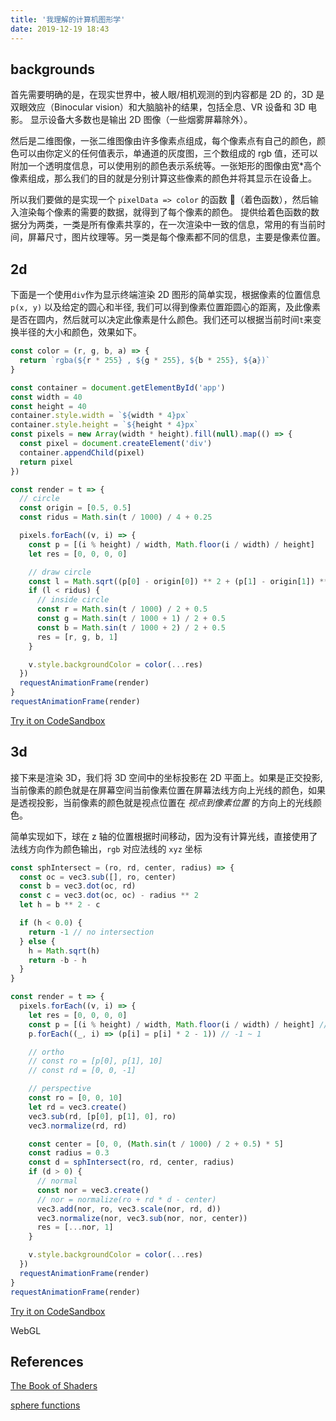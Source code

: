 ```yaml
---
title: '我理解的计算机图形学'
date: 2019-12-19 18:43
---
```


## backgrounds

首先需要明确的是，在现实世界中，被人眼/相机观测的到内容都是 2D 的，3D 是双眼效应（Binocular vision）和大脑脑补的结果，包括全息、VR 设备和 3D 电影。
显示设备大多数也是输出 2D 图像（一些烟雾屏幕除外）。

然后是二维图像，一张二维图像由许多像素点组成，每个像素点有自己的颜色，颜色可以由你定义的任何值表示，单通道的灰度图，三个数组成的 rgb 值，还可以附加一个透明度信息，可以使用别的颜色表示系统等。一张矩形的图像由宽\*高个像素组成，那么我们的目的就是分别计算这些像素的颜色并将其显示在设备上。

所以我们要做的是实现一个 `pixelData => color` 的函数 （着色函数），然后输入渲染每个像素的需要的数据，就得到了每个像素的颜色。
提供给着色函数的数据分为两类，一类是所有像素共享的，在一次渲染中一致的信息，常用的有当前时间，屏幕尺寸，图片纹理等。另一类是每个像素都不同的信息，主要是像素位置。

## 2d

下面是一个使用`div`作为显示终端渲染 2D 图形的简单实现，根据像素的位置信息 `p(x, y)` 以及给定的圆心和半径, 我们可以得到像素位置距圆心的距离，及此像素是否在圆内，然后就可以决定此像素是什么颜色。我们还可以根据当前时间`t`来变换半径的大小和颜色，效果如下。



```js
const color = (r, g, b, a) => {
  return `rgba(${r * 255} , ${g * 255}, ${b * 255}, ${a})`
}

const container = document.getElementById('app')
const width = 40
const height = 40
container.style.width = `${width * 4}px`
container.style.height = `${height * 4}px`
const pixels = new Array(width * height).fill(null).map(() => {
  const pixel = document.createElement('div')
  container.appendChild(pixel)
  return pixel
})

const render = t => {
  // circle
  const origin = [0.5, 0.5]
  const ridus = Math.sin(t / 1000) / 4 + 0.25

  pixels.forEach((v, i) => {
    const p = [(i % height) / width, Math.floor(i / width) / height]
    let res = [0, 0, 0, 0]

    // draw circle
    const l = Math.sqrt((p[0] - origin[0]) ** 2 + (p[1] - origin[1]) ** 2)
    if (l < ridus) {
      // inside circle
      const r = Math.sin(t / 1000) / 2 + 0.5
      const g = Math.sin(t / 1000 + 1) / 2 + 0.5
      const b = Math.sin(t / 1000 + 2) / 2 + 0.5
      res = [r, g, b, 1]
    }

    v.style.backgroundColor = color(...res)
  })
  requestAnimationFrame(render)
}
requestAnimationFrame(render)
```

[Try it on CodeSandbox](https://codesandbox.io/s/2d-rendering-with-div-d1bc0)

## 3d

接下来是渲染 3D，我们将 3D 空间中的坐标投影在 2D 平面上。如果是正交投影, 当前像素的颜色就是在屏幕空间当前像素位置在屏幕法线方向上光线的颜色，如果是透视投影，当前像素的颜色就是视点位置在 _视点到像素位置_ 的方向上的光线颜色。

简单实现如下，球在 z 轴的位置根据时间移动，因为没有计算光线，直接使用了法线方向作为颜色输出，`rgb` 对应法线的 `xyz` 坐标

```js
const sphIntersect = (ro, rd, center, radius) => {
  const oc = vec3.sub([], ro, center)
  const b = vec3.dot(oc, rd)
  const c = vec3.dot(oc, oc) - radius ** 2
  let h = b ** 2 - c

  if (h < 0.0) {
    return -1 // no intersection
  } else {
    h = Math.sqrt(h)
    return -b - h
  }
}

const render = t => {
  pixels.forEach((v, i) => {
    let res = [0, 0, 0, 0]
    const p = [(i % height) / width, Math.floor(i / width) / height] // 0 ~ 1
    p.forEach((_, i) => (p[i] = p[i] * 2 - 1)) // -1 ~ 1

    // ortho
    // const ro = [p[0], p[1], 10]
    // const rd = [0, 0, -1]

    // perspective
    const ro = [0, 0, 10]
    let rd = vec3.create()
    vec3.sub(rd, [p[0], p[1], 0], ro)
    vec3.normalize(rd, rd)

    const center = [0, 0, (Math.sin(t / 1000) / 2 + 0.5) * 5]
    const radius = 0.3
    const d = sphIntersect(ro, rd, center, radius)
    if (d > 0) {
      // normal
      const nor = vec3.create()
      // nor = normalize(ro + rd * d - center)
      vec3.add(nor, ro, vec3.scale(nor, rd, d))
      vec3.normalize(nor, vec3.sub(nor, nor, center))
      res = [...nor, 1]
    }

    v.style.backgroundColor = color(...res)
  })
  requestAnimationFrame(render)
}
requestAnimationFrame(render)
```

[Try it on CodeSandbox](https://codesandbox.io/s/3d-rendering-with-div-m9knk)


WebGL

## References

[The Book of Shaders](https://thebookofshaders.com/)

[sphere functions](http://www.iquilezles.org/www/articles/spherefunctions/spherefunctions.htm)
